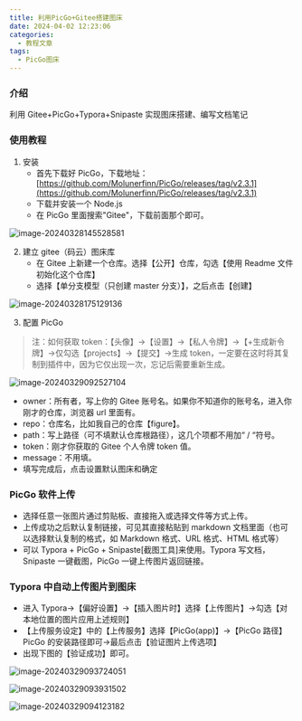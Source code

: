 ```yaml
---
title: 利用PicGo+Gitee搭建图床
date: 2024-04-02 12:23:06
categories:
  - 教程文章
tags:
  - PicGo图床
---
```


### 介绍

利用 Gitee+PicGo+Typora+Snipaste 实现图床搭建、编写文档笔记

### 使用教程

1.  安装
    - 首先下载好 PicGo，下载地址：[https://github.com/Molunerfinn/PicGo/releases/tag/v2.3.1](https://github.com/Molunerfinn/PicGo/releases/tag/v2.3.1)
    - 下载并安装一个 Node.js
    - 在 PicGo 里面搜索"Gitee"，下载前面那个即可。

![image-20240328145528581](https://gitee.com/gzcc_kims/figure/raw/master/image-20240328145528581.png)

2. 建立 gitee（码云）图床库
   - 在 Gitee 上新建一个仓库。选择【公开】仓库，勾选【使用 Readme 文件初始化这个仓库】
   - 选择【单分支模型（只创建 master 分支）】，之后点击【创建】

![image-20240328175129136](https://gitee.com/gzcc_kims/figure/raw/master/image-20240328175129136.png)

3. 配置 PicGo

> 注：如何获取 token：【头像】->【设置】->【私人令牌】->【+生成新令牌】->仅勾选【projects】->【提交】->生成 token，一定要在这时将其复制到插件中，因为它仅出现一次，忘记后需要重新生成。

![image-20240329092527104](https://gitee.com/gzcc_kims/figure/raw/master/image-20240329092527104.png)

- owner：所有者，写上你的 Gitee 账号名。如果你不知道你的账号名，进入你刚才的仓库，浏览器 url 里面有。
- repo：仓库名，比如我自己的仓库【figure】。
- path：写上路径（可不填默认仓库根路径），这几个项都不用加“ / “符号。
- token：刚才你获取的 Gitee 个人令牌 token 值。
- message：不用填。
- 填写完成后，点击设置默认图床和确定

### PicGo 软件上传

- 选择任意一张图片通过剪贴板、直接拖入或选择文件等方式上传。
- 上传成功之后默认复制链接，可见其直接粘贴到 markdown 文档里面（也可以选择默认复制的格式，如 Markdown 格式、URL 格式、HTML 格式等）
- 可以 Typora + PicGo + Snipaste[截图工具]来使用。Typora 写文档，Snipaste 一键截图，PicGo 一键上传图片返回链接。

### Typora 中自动上传图片到图床

- 进入 Typora->【偏好设置】->【插入图片时】选择【上传图片】->勾选【对本地位置的图片应用上述规则】
- 【上传服务设定】中的【上传服务】选择【PicGo(app)】->【PicGo 路径】PicGo 的安装路径即可->最后点击【验证图片上传选项】
- 出现下图的【验证成功】即可。

![image-20240329093724051](https://gitee.com/gzcc_kims/figure/raw/master/image-20240329093724051.png)

![image-20240329093931502](https://gitee.com/gzcc_kims/figure/raw/master/image-20240329093931502.png)

![image-20240329094123182](https://gitee.com/gzcc_kims/figure/raw/master/image-20240329094123182.png)

